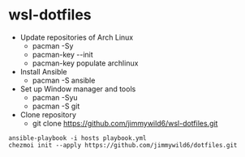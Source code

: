 
# wsl-dotfiles

- Update repositories of Arch Linux
	- pacman -Sy
	- pacman-key --init
	- pacman-key populate archlinux
- Install Ansible
	- pacman -S ansible
- Set up Window manager and tools
	- pacman -Syu
	- pacman -S git
- Clone repository
	- git clone https://github.com/jimmywild6/wsl-dotfiles.git

```
ansible-playbook -i hosts playbook.yml
chezmoi init --apply https://github.com/jimmywild6/dotfiles.git
```
